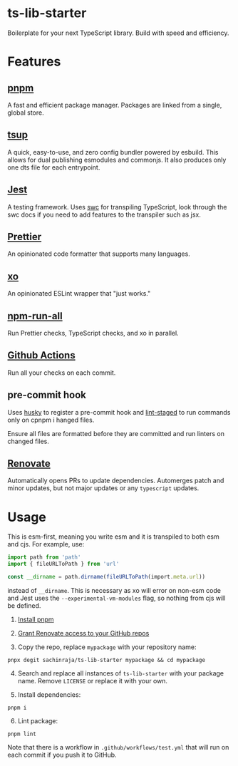 # ts-lib-starter

Boilerplate for your next TypeScript library. Build with speed and efficiency.

# Features

## [pnpm](https://pnpm.io/)

A fast and efficient package manager. Packages are linked from a single, global store.

## [tsup](https://tsup.egoist.sh/)

A quick, easy-to-use, and zero config bundler powered by esbuild. This allows for dual publishing esmodules and commonjs. It also produces only one dts file for each entrypoint.

## [Jest](https://jestjs.io/)

A testing framework. Uses [swc](https://swc.rs/) for transpiling TypeScript, look through the swc docs if you need to add features to the transpiler such as jsx.

## [Prettier](https://prettier.io/)

An opinionated code formatter that supports many languages.

## [xo](https://github.com/xojs/xo)

An opinionated ESLint wrapper that "just works."

## [npm-run-all](https://github.com/mysticatea/npm-run-all)

Run Prettier checks, TypeScript checks, and xo in parallel.

## [Github Actions](https://github.com/features/actions)

Run all your checks on each commit.

## pre-commit hook

Uses [husky](https://typicode.github.io/husky/#/) to register a pre-commit hook and [lint-staged](https://github.com/okonet/lint-staged) to run commands only on cpnpm i
hanged files.

Ensure all files are formatted before they are committed and run linters on changed files.

## [Renovate](https://www.whitesourcesoftware.com/free-developer-tools/renovate/)

Automatically opens PRs to update dependencies. Automerges patch and minor updates, but not major updates or any `typescript` updates.

# Usage

This is esm-first, meaning you write esm and it is transpiled to both esm and cjs. For example, use:

```ts
import path from 'path'
import { fileURLToPath } from 'url'

const __dirname = path.dirname(fileURLToPath(import.meta.url))
```

instead of `__dirname`. This is necessary as xo will error on non-esm code and Jest uses the `--experimental-vm-modules` flag, so nothing from cjs will be defined.

1. [Install pnpm](https://pnpm.io/installation)

2. [Grant Renovate access to your GitHub repos](https://github.com/marketplace/renovate)

3. Copy the repo, replace `mypackage` with your repository name:

```
pnpx degit sachinraja/ts-lib-starter mypackage && cd mypackage
```

4. Search and replace all instances of `ts-lib-starter` with your package name. Remove `LICENSE` or replace it with your own.

5. Install dependencies:

```
pnpm i
```

6. Lint package:

```
pnpm lint
```

Note that there is a workflow in `.github/workflows/test.yml` that will run on each commit if you push it to GitHub.
